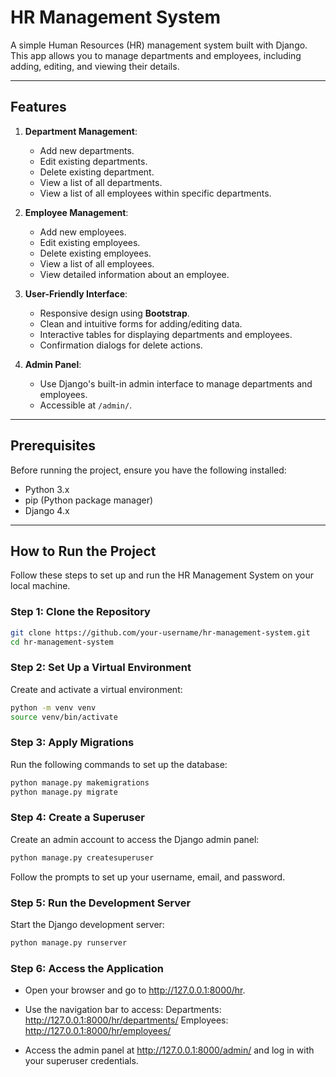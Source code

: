 # HR Management System

A simple Human Resources (HR) management system built with Django. This app allows you to manage departments and employees, including adding, editing, and viewing their details.

---

## Features

1. **Department Management**:
   - Add new departments.
   - Edit existing departments.
   - Delete existing department.
   - View a list of all departments.
   - View a list of all employees within specific departments.

2. **Employee Management**:
   - Add new employees.
   - Edit existing employees.
   - Delete existing employees.
   - View a list of all employees.
   - View detailed information about an employee.

3. **User-Friendly Interface**:
   - Responsive design using **Bootstrap**.
   - Clean and intuitive forms for adding/editing data.
   - Interactive tables for displaying departments and employees.
   - Confirmation dialogs for delete actions.

4. **Admin Panel**:
   - Use Django's built-in admin interface to manage departments and employees.
   - Accessible at `/admin/`.

---

## Prerequisites

Before running the project, ensure you have the following installed:

- Python 3.x
- pip (Python package manager)
- Django 4.x

---

## How to Run the Project

Follow these steps to set up and run the HR Management System on your local machine.

### Step 1: Clone the Repository

```bash
git clone https://github.com/your-username/hr-management-system.git
cd hr-management-system
```
### Step 2: Set Up a Virtual Environment

Create and activate a virtual environment:

```bash
python -m venv venv
source venv/bin/activate
```
### Step 3: Apply Migrations
Run the following commands to set up the database:

```bash
python manage.py makemigrations
python manage.py migrate
```
### Step 4: Create a Superuser
Create an admin account to access the Django admin panel:

```bash
python manage.py createsuperuser
```
Follow the prompts to set up your username, email, and password.

### Step 5: Run the Development Server
Start the Django development server:

```bash
python manage.py runserver
```
### Step 6: Access the Application
-   Open your browser and go to http://127.0.0.1:8000/hr.
-   Use the navigation bar to access:
        Departments: http://127.0.0.1:8000/hr/departments/
        Employees: http://127.0.0.1:8000/hr/employees/

-   Access the admin panel at http://127.0.0.1:8000/admin/ and log in with your superuser credentials.
